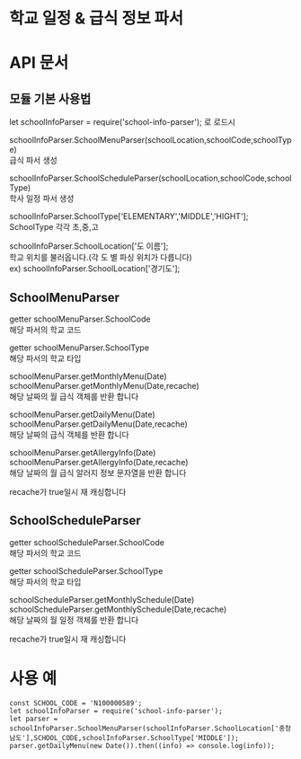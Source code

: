 학교 일정 & 급식 정보 파서
======================

# API 문서

## 모듈 기본 사용법

  let schoolInfoParser = require('school-info-parser');
로 로드시

schoolInfoParser.SchoolMenuParser(schoolLocation,schoolCode,schoolType)  
급식 파서 생성

schoolInfoParser.SchoolScheduleParser(schoolLocation,schoolCode,schoolType)  
학사 일정 파서 생성

schoolInfoParser.SchoolType['ELEMENTARY','MIDDLE','HIGHT'];  
SchoolType 각각 초,중,고

schoolInfoParser.SchoolLocation['도 이름'];  
학교 위치를 불러옵니다.(각 도 별 파싱 위치가 다릅니다)  
ex) schoolInfoParser.SchoolLocation['경기도'];

## SchoolMenuParser
getter schoolMenuParser.SchoolCode  
해당 파서의 학교 코드

getter schoolMenuParser.SchoolType  
해당 파서의 학교 타입

schoolMenuParser.getMonthlyMenu(Date)  
schoolMenuParser.getMonthlyMenu(Date,recache)  
해당 날짜의 월 급식 객체를 반환 합니다

schoolMenuParser.getDailyMenu(Date)  
schoolMenuParser.getDailyMenu(Date,recache)  
해당 날짜의 급식 객체를 반환 합니다

schoolMenuParser.getAllergyInfo(Date)  
schoolMenuParser.getAllergyInfo(Date,recache)  
해당 날짜의 월 급식 알러지 정보 문자열을 반환 합니다

recache가 true일시 재 캐싱합니다


## SchoolScheduleParser

getter schoolScheduleParser.SchoolCode  
해당 파서의 학교 코드

getter schoolScheduleParser.SchoolType  
해당 파서의 학교 타입

schoolScheduleParser.getMonthlySchedule(Date)  
schoolScheduleParser.getMonthlySchedule(Date,recache)  
해당 날짜의 월 일정 객체를 반환 합니다

recache가 true일시 재 캐싱합니다


# 사용 예

    const SCHOOL_CODE = 'N100000589';
    let schoolInfoParser = require('school-info-parser');
    let parser = schoolInfoParser.SchoolMenuParser(schoolInfoParser.SchoolLocation['충청남도'],SCHOOL_CODE,schoolInfoParser.SchoolType['MIDDLE']);
    parser.getDailyMenu(new Date()).then((info) => console.log(info));
